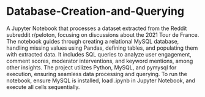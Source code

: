 # Database-Creation-and-Querying
A Jupyter Notebook that processes a dataset extracted from the Reddit subreddit r/peloton, focusing on discussions about the 2021 Tour de France.
The notebook guides through creating a relational MySQL database, handling missing values using Pandas, defining tables, and populating them with extracted data. It includes SQL queries to analyze user engagement, comment scores, moderator interventions, and keyword mentions, among other insights. The project utilizes Python, MySQL, and pymysql for execution, ensuring seamless data processing and querying.
To run the notebook, ensure MySQL is installed, load .ipynb in Jupyter Notebook, and execute all cells sequentially.
